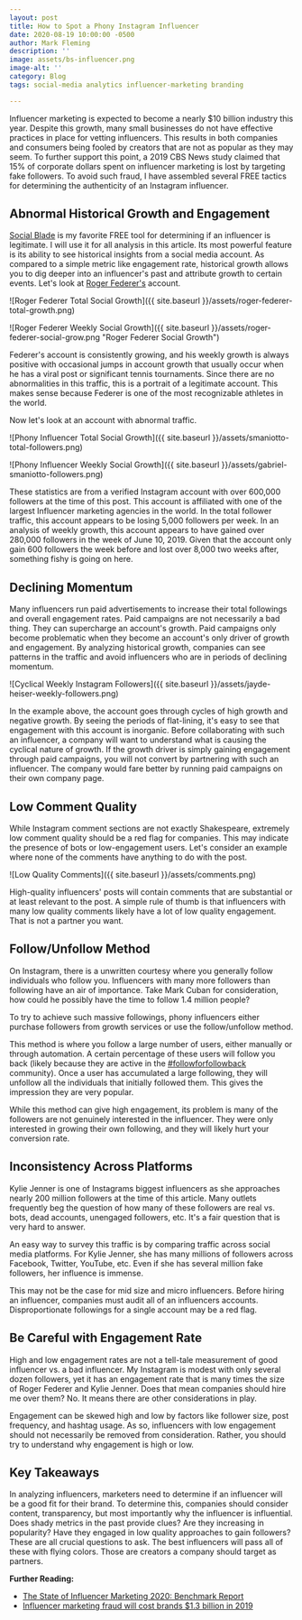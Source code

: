 ```yaml
---
layout: post
title: How to Spot a Phony Instagram Influencer
date: 2020-08-19 10:00:00 -0500
author: Mark Fleming
description: ''
image: assets/bs-influencer.png
image-alt: ''
category: Blog
tags: social-media analytics influencer-marketing branding

---
```

Influencer marketing is expected to become a nearly $10 billion industry this year. Despite this growth, many small businesses do not have effective practices in place for vetting influencers. This results in both companies and consumers being fooled by creators that are not as popular as they may seem. To further support this point, a 2019 CBS News study claimed that 15% of corporate dollars spent on influencer marketing is lost by targeting fake followers. To avoid such fraud, I have assembled several FREE tactics for determining the authenticity of an Instagram influencer.

## Abnormal Historical Growth and Engagement

[Social Blade](https://socialblade.com/ "Social Blade") is my favorite FREE tool for determining if an influencer is legitimate. I will use it for all analysis in this article. Its most powerful feature is its ability to see historical insights from a social media account. As compared to a simple metric like engagement rate, historical growth allows you to dig deeper into an influencer's past and attribute growth to certain events. Let's look at [Roger Federer's](http://instagram.com/rogerfederer "Roger Federer Instagram") account.

![Roger Federer Total Social Growth]({{ site.baseurl }}/assets/roger-federer-total-growth.png)

![Roger Federer Weekly Social Growth]({{ site.baseurl }}/assets/roger-federer-social-grow.png "Roger Federer Social Growth")

Federer's account is consistently growing, and his weekly growth is always positive with occasional jumps in account growth that usually occur when he has a viral post or significant tennis tournaments. Since there are no abnormalities in this traffic, this is a portrait of a legitimate account. This makes sense because Federer is one of the most recognizable athletes in the world.

Now let's look at an account with abnormal traffic.

![Phony Influencer Total Social Growth]({{ site.baseurl }}/assets/smaniotto-total-followers.png)

![Phony Influencer Weekly Social Growth]({{ site.baseurl }}/assets/gabriel-smaniotto-followers.png)

These statistics are from a verified Instagram account with over 600,000 followers at the time of this post. This account is affiliated with one of the largest Influencer marketing agencies in the world. In the total follower traffic, this account appears to be losing 5,000 followers per week. In an analysis of weekly growth, this account appears to have gained over 280,000 followers in the week of June 10, 2019. Given that the account only gain 600 followers the week before and lost over 8,000 two weeks after, something fishy is going on here.

## Declining Momentum

Many influencers run paid advertisements to increase their total followings and overall engagement rates. Paid campaigns are not necessarily a bad thing. They can supercharge an account's growth. Paid campaigns only become problematic when they become an account's only driver of growth and engagement. By analyzing historical growth, companies can see patterns in the traffic and avoid influencers who are in periods of declining momentum.

![Cyclical Weekly Instagram Followers]({{ site.baseurl }}/assets/jayde-heiser-weekly-followers.png)

In the example above, the account goes through cycles of high growth and negative growth. By seeing the periods of flat-lining, it's easy to see that engagement with this account is inorganic. Before collaborating with such an influencer, a company will want to understand what is causing the cyclical nature of growth. If the growth driver is simply gaining engagement through paid campaigns, you will not convert by partnering with such an influencer. The company would fare better by running paid campaigns on their own company page.

## Low Comment Quality

While Instagram comment sections are not exactly Shakespeare, extremely low comment quality should be a red flag for companies. This may indicate the presence of bots or low-engagement users. Let's consider an example where none of the comments have anything to do with the post.

![Low Quality Comments]({{ site.baseurl }}/assets/comments.png)

High-quality influencers' posts will contain comments that are substantial or at least relevant to the post. A simple rule of thumb is that influencers with many low quality comments likely have a lot of low quality engagement. That is not a partner you want.

## Follow/Unfollow Method

On Instagram, there is a unwritten courtesy where you generally follow individuals who follow you. Influencers with many more followers than following have an air of importance. Take Mark Cuban for consideration, how could he possibly have the time to follow 1.4 million people?



To try to achieve such massive followings, phony influencers either purchase followers from growth services or use the follow/unfollow method.

This method is where you follow a large number of users, either manually or through automation. A certain percentage of these users will follow you back (likely because they are active in the [#followforfollowback](https://www.instagram.com/explore/tags/followforfollowback/ "#followforfollowback") community). Once a user has accumulated a large following, they will unfollow all the individuals that initially followed them. This gives the impression they are very popular.

While this method can give high engagement, its problem is many of the followers are not genuinely interested in the influencer. They were only interested in growing their own following, and they will likely hurt your conversion rate.

## Inconsistency Across Platforms

Kylie Jenner is one of Instagrams biggest influencers as she approaches nearly 200 million followers at the time of this article. Many outlets frequently beg the question of how many of these followers are real vs. bots, dead accounts, unengaged followers, etc. It's a fair question that is very hard to answer.

An easy way to survey this traffic is by comparing traffic across social media platforms. For Kylie Jenner, she has many millions of followers across Facebook, Twitter, YouTube, etc. Even if she has several million fake followers, her influence is immense.

This may not be the case for mid size and micro influencers. Before hiring an influencer, companies must audit all of an influencers accounts. Disproportionate followings for a single account may be a red flag.

## Be Careful with Engagement Rate

High and low engagement rates are not a tell-tale measurement of good influencer vs. a bad influencer. My Instagram is modest with only several dozen followers, yet it has an engagement rate that is many times the size of Roger Federer and Kylie Jenner. Does that mean companies should hire me over them? No. It means there are other considerations in play. 

Engagement can be skewed high and low by factors like follower size, post frequency, and hashtag usage. As so, influencers with low engagement should not necessarily be removed from consideration. Rather, you should try to understand why engagement is high or low. 

## Key Takeaways

In analyzing influencers, marketers need to determine if an influencer will be a good fit for their brand. To determine this, companies should consider content, transparency, but most importantly why the influencer is influential. Does shady metrics in the past provide clues? Are they increasing in popularity? Have they engaged in low quality approaches to gain followers? These are all crucial questions to ask. The best influencers will pass all of these with flying colors. Those are creators a company should target as partners.

**Further Reading:**

* [The State of Influencer Marketing 2020: Benchmark Report](https://influencermarketinghub.com/influencer-marketing-benchmark-report-2020/ "The State of Influencer Marketing 2020: Benchmark Report")
* [Influencer marketing fraud will cost brands $1.3 billion in 2019](https://www.cbsnews.com/news/influencer-marketing-fraud-costs-companies-1-3-billion/)